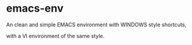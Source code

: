 # emacs-env

An clean and simple EMACS environment with WINDOWS style shortcuts,

with a VI environment of the same style.
